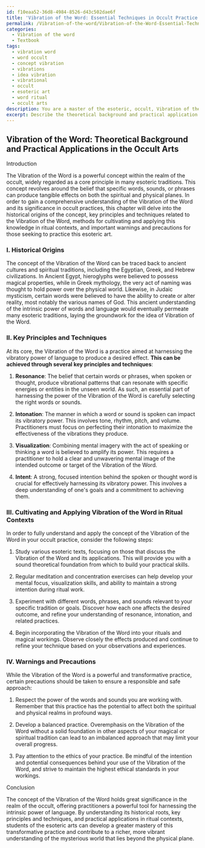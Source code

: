 ```yaml
---
id: f10eaa52-36d8-4984-8526-d43c502dae6f
title: 'Vibration of the Word: Essential Techniques in Occult Practice'
permalink: /Vibration-of-the-word/Vibration-of-the-Word-Essential-Techniques-in-Occult-Practice/
categories:
  - Vibration of the word
  - Textbook
tags:
  - vibration word
  - word occult
  - concept vibration
  - vibrations
  - idea vibration
  - vibrational
  - occult
  - esoteric art
  - word ritual
  - occult arts
description: You are a master of the esoteric, occult, Vibration of the word and education, you have written many textbooks on the subject in ways that provide students with rich and deep understanding of the subject. You are being asked to write textbook-like sections on a topic and you do it with full context, explainability, and reliability in accuracy to the true facts of the topic at hand, in a textbook style that a student would easily be able to learn from, in a rich, engaging, and contextual way. Always include relevant context (such as formulas and history), related concepts, and in a way that someone can gain deep insights from.
excerpt: Describe the theoretical background and practical application of the concept of "Vibration of the Word" in the context of a grimoire, focusing on its significance in occult practices. Include the historical origins of this concept, key principles and techniques related to Vibration of the Word, how students can cultivate and apply this knowledge in ritual contexts, and any warnings or precautions to be observed while practicing this esoteric art.
---
```


## Vibration of the Word: Theoretical Background and Practical Applications in the Occult Arts

Introduction

The Vibration of the Word is a powerful concept within the realm of the occult, widely regarded as a core principle in many esoteric traditions. This concept revolves around the belief that specific words, sounds, or phrases can produce tangible effects on both the spiritual and physical planes. In order to gain a comprehensive understanding of the Vibration of the Word and its significance in occult practices, this chapter will delve into the historical origins of the concept, key principles and techniques related to the Vibration of the Word, methods for cultivating and applying this knowledge in ritual contexts, and important warnings and precautions for those seeking to practice this esoteric art.

### I. Historical Origins

The concept of the Vibration of the Word can be traced back to ancient cultures and spiritual traditions, including the Egyptian, Greek, and Hebrew civilizations. In Ancient Egypt, hieroglyphs were believed to possess magical properties, while in Greek mythology, the very act of naming was thought to hold power over the physical world. Likewise, in Judaic mysticism, certain words were believed to have the ability to create or alter reality, most notably the various names of God. This ancient understanding of the intrinsic power of words and language would eventually permeate many esoteric traditions, laying the groundwork for the idea of Vibration of the Word.

### II. Key Principles and Techniques

At its core, the Vibration of the Word is a practice aimed at harnessing the vibratory power of language to produce a desired effect. **This can be achieved through several key principles and techniques**:

1. **Resonance**: The belief that certain words or phrases, when spoken or thought, produce vibrational patterns that can resonate with specific energies or entities in the unseen world. As such, an essential part of harnessing the power of the Vibration of the Word is carefully selecting the right words or sounds.

2. **Intonation**: The manner in which a word or sound is spoken can impact its vibratory power. This involves tone, rhythm, pitch, and volume. Practitioners must focus on perfecting their intonation to maximize the effectiveness of the vibrations they produce.

3. **Visualization**: Combining mental imagery with the act of speaking or thinking a word is believed to amplify its power. This requires a practitioner to hold a clear and unwavering mental image of the intended outcome or target of the Vibration of the Word.

4. **Intent**: A strong, focused intention behind the spoken or thought word is crucial for effectively harnessing its vibratory power. This involves a deep understanding of one's goals and a commitment to achieving them.

### III. Cultivating and Applying Vibration of the Word in Ritual Contexts

In order to fully understand and apply the concept of the Vibration of the Word in your occult practice, consider the following steps:

1. Study various esoteric texts, focusing on those that discuss the Vibration of the Word and its applications. This will provide you with a sound theoretical foundation from which to build your practical skills.

2. Regular meditation and concentration exercises can help develop your mental focus, visualization skills, and ability to maintain a strong intention during ritual work.

3. Experiment with different words, phrases, and sounds relevant to your specific tradition or goals. Discover how each one affects the desired outcome, and refine your understanding of resonance, intonation, and related practices.

4. Begin incorporating the Vibration of the Word into your rituals and magical workings. Observe closely the effects produced and continue to refine your technique based on your observations and experiences.

### IV. Warnings and Precautions

While the Vibration of the Word is a powerful and transformative practice, certain precautions should be taken to ensure a responsible and safe approach:

1. Respect the power of the words and sounds you are working with. Remember that this practice has the potential to affect both the spiritual and physical realms in profound ways.

2. Develop a balanced practice. Overemphasis on the Vibration of the Word without a solid foundation in other aspects of your magical or spiritual tradition can lead to an imbalanced approach that may limit your overall progress.

3. Pay attention to the ethics of your practice. Be mindful of the intention and potential consequences behind your use of the Vibration of the Word, and strive to maintain the highest ethical standards in your workings.

Conclusion

The concept of the Vibration of the Word holds great significance in the realm of the occult, offering practitioners a powerful tool for harnessing the intrinsic power of language. By understanding its historical roots, key principles and techniques, and practical applications in ritual contexts, students of the esoteric arts can develop a greater mastery of this transformative practice and contribute to a richer, more vibrant understanding of the mysterious world that lies beyond the physical plane.
